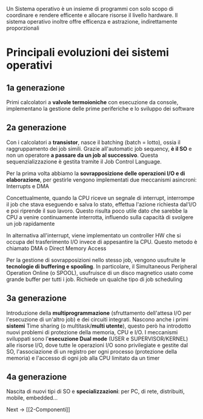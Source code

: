 Un Sistema operativo è un insieme di programmi con solo scopo di coordinare e rendere efficente e allocare risorse il livello hardware. Il sistema operativo inoltre offre efficenza e astrazione, indirettamente proporzionali

  
# Principali evoluzioni dei sistemi operativi

## 1a generazione

Primi calcolatori a **valvole termoioniche** con esecuzione da console, implementano la gestione delle prime periferiche e lo sviluppo dei software

  
## 2a generazione

Con i calcolatori a **transistor**, nasce il batching (batch = lotto), ossia il raggruppamento dei job simili. Grazie all'automatic job sequency, **è il SO** e non un operatore **a passare da un job al successivo**. Questa sequenzializzazione è gestita tramite il Job Control Language.

Per la prima volta abbiamo la **sovrapposizione delle operazioni I/O e di elaborazione**, per gestirle vengono implementati due meccanismi asincroni: Interrupts e DMA

Concettualmente, quando la CPU riceve un segnale di interrupt, interrompe il job che stava eseguendo e salva lo stato, effettua l'azione richiesta dal'I/O e poi riprende il suo lavoro. Questo risulta poco utile dato che sarebbe la CPU a venire continuamente interrotta, influendo sulla capacità di svolgere un job rapidamente

In alternativa all'interrupt, viene implementato un controller HW che si occupa del trasferimento I/O invece di appesantire la CPU. Questo metodo è chiamato DMA o Direct Memory Access

Per la gestione di sovrapposizioni nello stesso job, vengono usufruite le **tecnologie di buffering e spooling**. In particolare, il Simultaneous Peripheral Operation Online (o SPOOL), usufruisce di un disco magnetico usato come grande buffer per tutti i job. Richiede un qualche tipo di job scheduling

  
## 3a generazione

Introduzione della **multiprogrammazione** (sfruttamento dell'attesa I/O per l'esecuzione di un'altro job) e dei circuiti integrati. Nascono anche i primi **sistemi** Time sharing (o multitask/**multi utente**), questo però ha introdotto nuovi problemi di protezione della memoria, CPU e I/O. I meccanismi sviluppati sono l'**esecuzione Dual mode** (USER e SUPERVISOR/KERNEL) alle risorse I/O, dove tutte le operazioni I/O sono privilegiate e gestite dal SO, l'associazione di un registro per ogni processo (protezione della memoria) e l'accesso di ogni job alla CPU limitato da un timer

  
## 4a generazione

Nascita di nuovi tipi di SO e **specializzazioni**: per PC, di rete, distribuiti, mobile, embedded...



Next -> [[2-Componenti]]